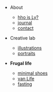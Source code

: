 - About 
    - [hho is Ly?](docs/aboutLy.md)
    - [journal](docs/journal.md)
    - [contact](docs/contact.md)

- Creative lab
    - [illustrations](docs/art/lyArt.md)
    - [portraits](docs/art/portraits.md)


- **Frugal life**
    - [minimal shoes](docs/minimalShoes.md)
    - [van Life](docs/vanLife.md)
    - [fasting](docs/fasting.md)